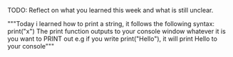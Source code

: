 TODO: Reflect on what you learned this week and what is still unclear.

"""Today i learned how to print a string, it follows the following syntax: print("x")
The print function outputs to your console window whatever it is you want to PRINT out
 e.g if you write print("Hello"), it will print Hello to your console"""

 



